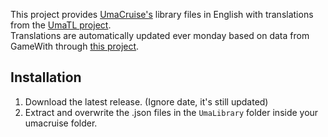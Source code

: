 This project provides [UmaCruise's](https://github.com/amate/UmaUmaCruise) library files in English with translations from the [UmaTL project](https://github.com/noccu/umamusu-translate).  
Translations are automatically updated ever monday based on data from GameWith through [this project](https://github.com/po-po-po-pong/umaumacruise_customjson).

## Installation

1. Download the latest release. (Ignore date, it's still updated)
2. Extract and overwrite the .json files in the `UmaLibrary` folder inside your umacruise folder.

<!---
## Development

Add translations for new content directly in their respective files.

Or use the scripts:
1. Use `autotl.js` on the newest japanese `UmaMusumeLibrary.json`, writing to a new file.
    > `node tools/autotl.js path/to/umamusume-db-translate/src/data path/to/amate's/newest/UmaMusumeLibrary.json new.json`
1. Use `sort.js` on the newly written file, comparing it with the existing file in the static dir.
    > `node tools/sort.js new.json`
1. Manually diff the result between the newly translated jp file and the sorted file in whichever way you like.
    > `diff new.json UmaMusumeLibrary.sorted.json`
    - Can also diff between old and sorted for extra security.

A few other workflows are possible too.
Of course you could also just run autotl.js on the new file and call it a day. But this way affords additional control, and fixes from this repo to not be lost.

## Contributing
Pull requests are welcome. For major changes, please open an issue first to discuss what you would like to change.
--->
